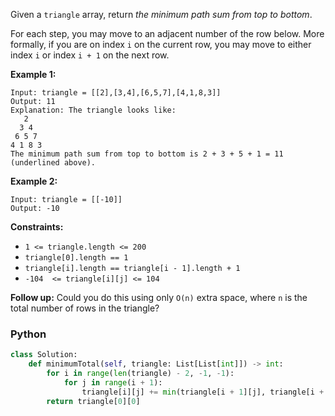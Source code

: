 Given a  `triangle`  array, return  _the minimum path sum from top to bottom_.

For each step, you may move to an adjacent number of the row below. More formally, if you are on index  `i`  on the current row, you may move to either index  `i`  or index  `i + 1`  on the next row.

**Example 1:**
```
Input: triangle = [[2],[3,4],[6,5,7],[4,1,8,3]]
Output: 11
Explanation: The triangle looks like:
   2
  3 4
 6 5 7
4 1 8 3
The minimum path sum from top to bottom is 2 + 3 + 5 + 1 = 11 (underlined above).
```

**Example 2:**
```
Input: triangle = [[-10]]
Output: -10
```

**Constraints:**

-   `1 <= triangle.length <= 200`
-   `triangle[0].length == 1`
-   `triangle[i].length == triangle[i - 1].length + 1`
-   `-104  <= triangle[i][j] <= 104`

**Follow up:** Could you do this using only `O(n)` extra space, where `n` is the total number of rows in the triangle?


### Python
```python
class Solution:
    def minimumTotal(self, triangle: List[List[int]]) -> int:
        for i in range(len(triangle) - 2, -1, -1):
            for j in range(i + 1):
                triangle[i][j] += min(triangle[i + 1][j], triangle[i + 1][j + 1])
        return triangle[0][0]
```